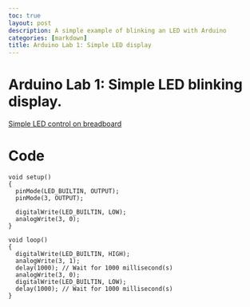 ```yaml
---
toc: true
layout: post
description: A simple example of blinking an LED with Arduino
categories: [markdown]
title: Arduino Lab 1: Simple LED display
---
```


# Arduino Lab 1: Simple LED blinking display.

[Simple LED control on breadboard](https://www.tinkercad.com/things/7XpqwPmR0yH-neat-hillar/editel?tenant=circuits) 

# Code

```
void setup()
{
  pinMode(LED_BUILTIN, OUTPUT);
  pinMode(3, OUTPUT);

  digitalWrite(LED_BUILTIN, LOW);
  analogWrite(3, 0);
}

void loop()
{
  digitalWrite(LED_BUILTIN, HIGH);
  analogWrite(3, 1);
  delay(1000); // Wait for 1000 millisecond(s)
  analogWrite(3, 0);
  digitalWrite(LED_BUILTIN, LOW);
  delay(1000); // Wait for 1000 millisecond(s)
}
```
